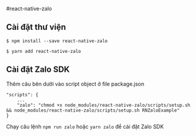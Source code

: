 #react-native-zalo

## Cài đặt thư viện


`$ npm install --save react-native-zalo `



`$ yarn add react-native-zalo `

## Cài đặt Zalo SDK
Thêm câu  bên dưới vào script object ở file package.json 

```text
"scripts": {
    ...
    "zalo": "chmod +x node_modules/react-native-zalo/scripts/setup.sh && node_modules/react-native-zalo/scripts/setup.sh RNZaloExample"
}
  ```
  
Chạy câu lệnh `npm run zalo` hoặc `yarn zalo` để cài đặt Zalo SDK
